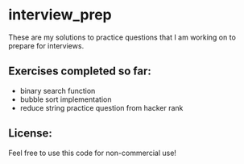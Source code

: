 # interview_prep
These are my solutions to practice questions that I am working on to prepare for interviews.  

## Exercises completed so far:  

- binary search function  
- bubble sort implementation  
- reduce string practice question from hacker rank  

## License:  

Feel free to use this code for non-commercial use!
